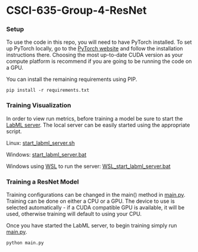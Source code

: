 # CSCI-635-Group-4-ResNet

### Setup

To use the code in this repo, you will need to have PyTorch installed.
To set up PyTorch locally, go to the [PyTorch website](https://pytorch.org/get-started/locally/)
and follow the installation instructions there.
Choosing the most up-to-date CUDA version as your compute platform is recommend if you are going
to be running the code on a GPU.

You can install the remaining requirements using PIP.
```
pip install -r requirements.txt
```

### Training Visualization

In order to view run metrics, before training a model be sure to start the 
[LabML server](https://github.com/labmlai/labml).
The local server can be easily started using the appropriate script.

Linux: [start_labml_server.sh](start_labml_server.sh)

Windows: [start_labml_server.bat](start_labml_server.bat)

Windows using [WSL](https://learn.microsoft.com/en-us/windows/wsl/install) to run the server: [WSL_start_labml_server.bat](WSL_start_labml_server.bat)

### Training a ResNet Model

Training configurations can be changed in the main() method in [main.py](main.py?plain=1#L15).
Training can be done on either a CPU or a GPU.
The device to use is selected automatically - if a CUDA compatible GPU is available, it will be used, 
otherwise training will default to using your CPU.  

Once you have started the LabML server, to begin training simply run [main.py](main.py).
```
python main.py
```
